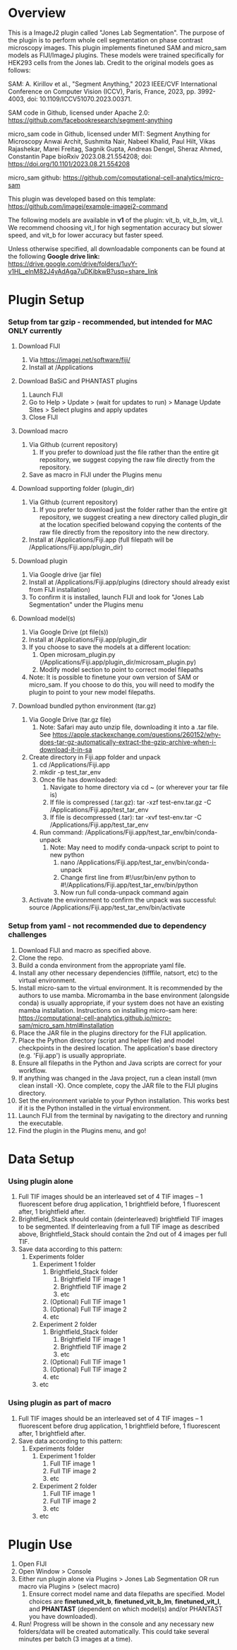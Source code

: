 # Overview
This is a ImageJ2 plugin called "Jones Lab Segmentation". The purpose of the plugin is to perform whole cell segmentation on phase contrast microscopy images. This plugin implements finetuned SAM and micro_sam models as FIJI/ImageJ plugins. These models were trained specifically for HEK293 cells from the Jones lab. Credit to the original models goes as follows:

SAM: A. Kirillov et al., "Segment Anything," 2023 IEEE/CVF International Conference on Computer Vision (ICCV), Paris, France, 2023, pp. 3992-4003, doi: 10.1109/ICCV51070.2023.00371. 

SAM code in Github, licensed under Apache 2.0: https://github.com/facebookresearch/segment-anything

micro_sam code in Github, licensed under MIT: Segment Anything for Microscopy Anwai Archit, Sushmita Nair, Nabeel Khalid, Paul Hilt, Vikas Rajashekar, Marei Freitag, Sagnik Gupta, Andreas Dengel, Sheraz Ahmed, Constantin Pape bioRxiv 2023.08.21.554208; doi: https://doi.org/10.1101/2023.08.21.554208

micro_sam github: https://github.com/computational-cell-analytics/micro-sam

This plugin was developed based on this template: https://github.com/imagej/example-imagej2-command

The following models are available in **v1** of the plugin: vit_b, vit_b_lm, vit_l. We recommend choosing vit_l for high segmentation accuracy but slower speed, and vit_b for lower accuracy but faster speed.

Unless otherwise specified, all downloadable components can be found at the following **Google drive link:** https://drive.google.com/drive/folders/1uvY-v1HL_elnM82J4yAdAga7uDKibkwB?usp=share_link

# Plugin Setup
### Setup from tar gzip - recommended, but intended for MAC ONLY currently

1. Download FIJI
   1. Via https://imagej.net/software/fiji/
   2. Install at /Applications

2. Download BaSiC and PHANTAST plugins
   1. Launch FIJI
   2. Go to Help > Update > (wait for updates to run) > Manage Update Sites > Select plugins and apply updates
   3. Close FIJI

3. Download macro
   1. Via Github (current repository)
      1. If you prefer to download just the file rather than the entire git repository, we suggest copying the raw file directly from the repository.
   2. Save as macro in FIJI under the Plugins menu

4. Download supporting folder (plugin_dir)
   1. Via Github (current repository)
       1. If you prefer to download just the folder rather than the entire git repository, we suggest creating a new directory called plugin_dir at the location specified belowand copying the contents of the raw file directly from the repository into the new directory.
   2. Install at  /Applications/Fiji.app (full filepath will be /Applications/Fiji.app/plugin_dir)

5. Download plugin
   1. Via Google drive (jar file)
   2. Install at /Applications/Fiji.app/plugins (directory should already exist from FIJI installation)
   3. To confirm it is installed, launch FIJI and look for "Jones Lab Segmentation" under the Plugins menu

6. Download model(s)
   1. Via Google Drive (pt file(s))
   2. Install at /Applications/Fiji.app/plugin_dir
   3. If you choose to save the models at a different location:
      1. Open microsam_plugin.py (/Applications/Fiji.app/plugin_dir/microsam_plugin.py)
      2. Modify model section to point to correct model filepaths
   4. Note: It is possible to finetune your own version of SAM or micro_sam. If you choose to do this, you will need to modify the plugin to point to your new model filepaths.

7. Download bundled python environment (tar.gz)
   1. Via Google Drive (tar.gz file)
      1. Note: Safari may auto unzip file, downloading it into a .tar file. See https://apple.stackexchange.com/questions/260152/why-does-tar-gz-automatically-extract-the-gzip-archive-when-i-download-it-in-sa
   2. Create directory in Fiji.app folder and unpack
      1. cd /Applications/Fiji.app
      2. mkdir -p test_tar_env
      3. Once file has downloaded:
         1. Navigate to home directory via cd ~ (or wherever your tar file is)
         2. If file is compressed (.tar.gz): tar -xzf test-env.tar.gz -C /Applications/Fiji.app/test_tar_env
         3. If file is decompressed (.tar): tar -xvf test-env.tar -C /Applications/Fiji.app/test_tar_env
      4. Run command: /Applications/Fiji.app/test_tar_env/bin/conda-unpack
         1. Note: May need to modify conda-unpack script to point to new python
            1. nano /Applications/Fiji.app/test_tar_env/bin/conda-unpack
            2. Change first line from #!/usr/bin/env python to #!/Applications/Fiji.app/test_tar_env/bin/python
            3. Now run full conda-unpack command again
   3. Activate the environment to confirm the unpack was successful: source /Applications/Fiji.app/test_tar_env/bin/activate

### Setup from yaml - not recommended due to dependency challenges

1. Download FIJI and macro as specified above.
2. Clone the repo.
3. Build a conda environment from the appropriate yaml file.
4. Install any other necessary dependencies (tifffile, natsort, etc) to the virtual environment.
5. Install micro-sam to the virtual environment. It is recommended by the authors to use mamba. Micromamba in the base environment (alongside conda) is usually appropriate, if your system does not have an existing mamba installation. Instructions on installing micro-sam here: https://computational-cell-analytics.github.io/micro-sam/micro_sam.html#installation
6. Place the JAR file in the plugins directory for the FIJI application.
7. Place the Python directory (script and helper file) and model checkpoints in the desired location. The application's base directory (e.g. 'Fiji.app') is usually appropriate.
8. Ensure all filepaths in the Python and Java scripts are correct for your workflow.
9. If anything was changed in the Java project, run a clean install (mvn clean install -X). Once complete, copy the JAR file to the FIJI plugins directory.
10. Set the environment variable to your Python installation. This works best if it is the Python installed in the virtual environment.
11. Launch FIJI from the terminal by navigating to the directory and running the executable.
12. Find the plugin in the Plugins menu, and go!

# Data Setup
### Using plugin alone

1. Full TIF images should be an interleaved set of 4 TIF images – 1 fluorescent before drug application, 1 brightfield before, 1 fluorescent after, 1 brightfield after.
2. Brightfield_Stack should contain (deinterleaved) brightfield TIF images to be segmented. If deinterleaving from a full TIF image as described above, Brightfield_Stack should contain the 2nd out of 4 images per full TIF.
3. Save data according to this pattern:
   1. Experiments folder
      1. Experiment 1 folder
         1. Brightfield_Stack folder
            1. Brightfield TIF image 1
            2. Brightfield TIF image 2
            3. etc
         2. (Optional) Full TIF image 1
         3. (Optional) Full TIF image 2
         4. etc
      2. Experiment 2 folder
         1. Brightfield_Stack folder
            1. Brightfield TIF image 1
            2. Brightfield TIF image 2
            3. etc
         2. (Optional) Full TIF image 1
         3. (Optional) Full TIF image 2
         4. etc
      3. etc

### Using plugin as part of macro

1. Full TIF images should be an interleaved set of 4 TIF images – 1 fluorescent before drug application, 1 brightfield before, 1 fluorescent after, 1 brightfield after.
2. Save data according to this pattern:
   1. Experiments folder
      1. Experiment 1 folder
         1. Full TIF image 1
         2. Full TIF image 2
         3. etc
      2. Experiment 2 folder
         1. Full TIF image 1
         2. Full TIF image 2
         3. etc
      3. etc

# Plugin Use

1. Open FIJI
2. Open Window > Console
3. Either run plugin alone via Plugins > Jones Lab Segmentation OR run macro via Plugins > (select macro)
   1. Ensure correct model name and data filepaths are specified. Model choices are **finetuned_vit_b**, **finetuned_vit_b_lm**,  **finetuned_vit_l**, and **PHANTAST** (dependent on which model(s) and/or PHANTAST you have downloaded).
4. Run! Progress will be shown in the console and any necessary new folders/data will be created automatically. This could take several minutes per batch (3 images at a time).

